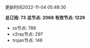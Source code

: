 更新时间2022-11-04 05:48:30

**总订阅: 73**
**总节点: 2068**
**有效节点: 1229**
- ss节点: 786
- v2ray节点: 297
- trojan节点: 146
